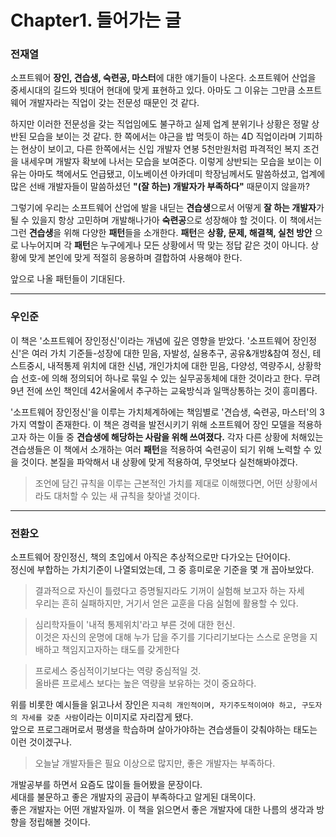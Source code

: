 # Chapter1. 들어가는 글

### 전재열

소프트웨어 **장인, 견습생, 숙련공, 마스터**에 대한 얘기들이 나온다. 소프트웨어 산업을 중세시대의 길드와 빗대어 현대에 맞게 표현하고 있다. 아마도 그 이유는 그만큼 소프트웨어 개발자라는 직업이 갖는 전문성 때문인 것 같다.

하지만 이러한 전문성을 갖는 직업임에도 불구하고 실제 업계 분위기나 상황은 정말 상반된 모습을 보이는 것 같다. 한 쪽에서는 야근을 밥 먹듯이 하는 4D 직업이라며 기피하는 현상이 보이고, 다른 한쪽에서는 신입 개발자 연봉 5천만원처럼 파격적인 복지 조건을 내세우며 개발자 확보에 나서는 모습을 보여준다. 이렇게 상반되는 모습을 보이는 이유는 아마도 책에서도 언급됐고, 이노베이션 아카데미 학장님께서도 말씀하셨고, 업계에 많은 선배 개발자들이 말씀하셨던 **"(잘 하는) 개발자가 부족하다"** 때문이지 않을까?

그렇기에 우리는 소프트웨어 산업에 발을 내딛는 **견습생**으로서 어떻게 **잘 하는 개발자**가 될 수 있을지 항상 고민하며 개발해나가아 **숙련공**으로 성장해야 할 것이다. 이 책에서는 그런 **견습생**을 위해 다양한 **패턴**들을 소개한다. **패턴**은 **상황, 문제, 해결책, 실천 방안** 으로 나누어지며 각 **패턴**은 누구에게나 모든 상황에서 딱 맞는 정답 같은 것이 아니다. 상황에 맞게 본인에 맞게 적절히 응용하며 결합하여 사용해야 한다.

앞으로 나올 패턴들이 기대된다.

---

### 우인준

이 책은 '소프트웨어 장인정신'이라는 개념에 깊은 영향을 받았다. '소프트웨어 장인정신'은 여러 가치 기준들-성장에 대한 믿음, 자발성, 실용추구, 공유&개방&참여 정신, 테스트중시, 내적통제 위치에 대한 신념, 개인가치에 대한 믿음, 다양성, 역량주시, 상황학습 선호-에 의해 정의되어 하나로 묶일 수 있는 실무공동체에 대한 것이라고 한다. 무려 9년 전에 쓰인 책인데 42서울에서 추구하는 교육방식과 일맥상통하는 것이 흥미롭다.

'소프트웨어 장인정신'을 이루는 가치체계하에는 책임별로 '견습생, 숙련공, 마스터'의 3가지 역할이 존재한다. 이 책은 경력을 발전시키기 위해 소프트웨어 장인 모델을 적용하고자 하는 이들 중 **견습생에 해당하는 사람을 위해 쓰여졌다.** 각자 다른 상황에 처해있는 견습생들은 이 책에서 소개하는 여러 **패턴**을 적용하여 숙련공이 되기 위해 노력할 수 있을 것이다. 본질을 파악해서 내 상황에 맞게 적용하여, 무엇보다 실천해봐야겠다.

> 조언에 담긴 규칙을 이루는 근본적인 가치를 제대로 이해했다면, 어떤 상황에서라도 대처할 수 있는 새 규칙을 찾아낼 것이다.

---

### 전환오

소프트웨어 장인정신, 책의 초입에서 아직은 추상적으로만 다가오는 단어이다.  
정신에 부합하는 가치기준이 나열되었는데, 그 중 흥미로운 기준을 몇 개 꼽아보았다.  

> 결과적으로 자신이 틀렸다고 증명될지라도 기꺼이 실험해 보고자 하는 자세  
> 우리는 흔히 실패하지만, 거기서 얻은 교훈을 다음 실험에 활용할 수 있다.

> 심리학자들이 '내적 통제위치'라고 부른 것에 대한 헌신.  
> 이것은 자신의 운명에 대해 누가 답을 주기를 기다리기보다는 스스로 운명을 지배하고 책임지고자하는 태도를 갖게한다  

> 프로세스 중심적이기보다는 역량 중심적일 것.  
> 올바른 프로세스 보다는 높은 역량을 보유하는 것이 중요하다.  

위를 비롯한 예시들을 읽고나서 장인은 `지극히 개인적이며, 자기주도적이여야 하고, 구도자의 자세를 갖춘 사람`이라는 이미지로 자리잡게 됐다.  
앞으로 프로그래머로서 평생을 학습하며 살아가야하는 견습생들이 갖춰야하는 태도는 이런 것이겠구나.  

> 오늘날 개발자들은 필요 이상으로 많지만, 좋은 개발자는 부족하다.  

개발공부를 하면서 요즘도 많이들 들어봤을 문장이다.    
세대를 불문하고 좋은 개발자의 공급이 부족하다고 알게된 대목이다.  
좋은 개발자는 어떤 개발자일까. 이 책을 읽으면서 좋은 개발자에 대한 나름의 생각과 방향을 정립해볼 것이다.  
